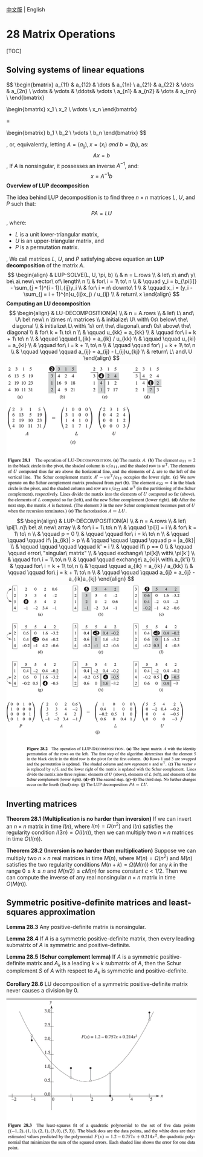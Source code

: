 [中文版](chapter28_zh.md) | English

# 28 Matrix Operations

[TOC]



## Solving systems of linear equations

$$
\begin{bmatrix}
a_{11} & a_{12} & \dots & a_{1n} \\
a_{21} & a_{22} & \dots & a_{2n} \\
\vdots & \vdots & \ddots& \vdots \\
a_{n1} & a_{n2} & \dots & a_{nn} \\
\end{bmatrix}

\begin{bmatrix}
x_1 \\
x_2 \\
\vdots \\
x_n
\end{bmatrix}

= 

\begin{bmatrix}
b_1 \\
b_2 \\
\vdots \\
b_n
\end{bmatrix}
$$

, or, equivalently, letting $A = (a_{ij}), x = (x_i)\ and\ b = (b_i)$, as:
$$
Ax = b
$$
, If $A$ is nonsingular, it possesses an inverse $A^{-1}$, and:
$$
x = A ^ {-1} b
$$
**Overview of LUP decomposition**

The idea behind LUP decomposition is to find three $n \times n$ matrices $L$, $U$, and $P$ such that:
$$
PA = LU
$$
, where:

- $L$ is a unit lower-triangular matrix,
- $U$ is an upper-triangular matrix, and
- $P$ is a permutation matrix.

, We call matrices $L$, $U$, and $P$ satisfying above equation an **LUP decomposition** of the matrix $A$.
$$
\begin{align}
& LUP-SOLVE(L, U, \pi, b) \\
& n = L.rows \\
& let\ x\ and\ y\ be\ a\ new\ vector\ of\ length\ n \\
& for\ i = 1\ to\ n \\
& \qquad y_i = b_{\pi[i]} - \sum_{j = 1}^{i - 1}l_{ij}y_i \\
& for\ i = n\ downto\ 1 \\
& \qquad x_i = (y_i - \sum_{j = i + 1}^{n}u_{ij}x_j) / u_{ij} \\
& return\ x
\end{align}
$$
**Computing an LU decomposition**
$$
\begin{align}
& LU-DECOMPOSITION(A) \\
& n = A.rows \\
& let\ L\ and\ U\ be\ new\ n \times n\ matrices \\
& initialize\ U\ with\ 0s\ below\ the\ diagonal \\
& initialize\ L\ with\ 1s\ on\ the\ diagonal\ and\ 0s\ above\ the\ diagonal \\
& for\ k = 1\ to\ n \\
& \qquad u_{kk} = a_{kk} \\
& \qquad for\ i = k + 1\ to\ n \\
& \qquad \qquad l_{ik} = a_{ik} / u_{kk} \\
& \qquad \qquad u_{ki} = a_{ki} \\
& \qquad for\ i = k + 1\ to\ n \\
& \qquad \qquad for\ j = k + 1\ to\ n \\
& \qquad \qquad \qquad a_{ij} = a_{ij} - l_{ij}u_{kj} \\
& return\ L\ and\ U
\end{align}
$$
![28_1](res/28_1.png)
$$
\begin{align}
& LUP-DECOMPOSITION(A) \\
& n = A.rows \\
& let\ \pi[1..n]\ be\ a\ new\ array \\
& for\ i = 1\ to\ n \\
& \qquad \pi[i] = i \\
& for\ k = 1\ to\ n \\
& \qquad p = 0 \\
& \qquad \qquad for\ i = k\ to\ n \\
& \qquad \qquad \qquad if\ |a_{ik}| > p \\
& \qquad \qquad \qquad \qquad p = |a_{ik}| \\
& \qquad \qquad \qquad \qquad k' = i \\
& \qquad if\ p == 0 \\
& \qquad \qquad error\ "singular\ matrix" \\
& \qquad exchange\ \pi[k]\ with\ \pi[k'] \\
& \qquad for\ i = 1\ to\ n \\
& \qquad \qquad exchange\ a_{ki}\ with\ a_{k'i} \\
& \qquad for\ i = k + 1\ to\ n \\
& \qquad \qquad a_{ik} = a_{ik} / a_{kk} \\
& \qquad \qquad for\ j = k + 1\ to\ n \\
& \qquad \qquad \qquad a_{ij} = a_{ij} - a_{ik}a_{kj}
\end{align}
$$
![28_2](res/28_2.png)



## Inverting matrices

**Theorem 28.1 (Multiplication is no harder than inversion)** If we can invert an $n \times n$ matrix in time $I(n)$, where $I(n) = \Omega(n^2)$ and $I(n)$ satisfies the regularity condition $I(3n) = O(I(n))$, then we can multiply two $n \times n$ matrices in time $O(I(n))$.

**Theorem 28.2 (Inversion is no harder than multiplication)** Suppose we can multiply two $n \times n$ real matrices in time $M(n)$, where $M(n) = \Omega(n^2)$ and $M(n)$ satisfies the two regularity conditions $M(n + k) = \Omega(M(n))$ for any $k$ in the range $0 \leq k \leq n$ and $M(n / 2) \leq cM(n)$ for some constant $c < 1 / 2$. Then we can compute the inverse of any real nonsingular $n \times n$ matrix in time $O(M(n))$.



## Symmetric positive-definite matrices and least-squares approximation

**Lemma 28.3** Any positive-definite matrix is nonsingular.

**Lemma 28.4** If $A$ is a symmetric positive-definite matrix, then every leading submatrix of $A$ is symmetric and positive-definite.

**Lemma 28.5 (Schur complement lemma)** If $A$ is a symmetric positive-definite matrix and $A_k$ is a leading $k \times k$ submatrix of $A$, then the Schur complement $S$ of $A$ with respect to $A_k$ is symmetric and positive-definite.

**Corollary 28.6** LU decomposition of a symmetric positive-definite matrix never causes a division by 0.

![28_3](res/28_3.png)